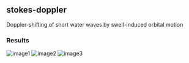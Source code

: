 ## stokes-doppler

Doppler-shifting of short water waves by swell-induced orbital motion

### Results

![image1](https://raw.githubusercontent.com/milancurcic/stokes-doppler/master/figures/kshort_kl%3D0.5_a%3D0.001_ks%3D060.png)
![image2](https://raw.githubusercontent.com/milancurcic/stokes-doppler/master/figures/kshort_kl%3D0.5_a%3D0.010_ks%3D060.png)
![image3](https://raw.githubusercontent.com/milancurcic/stokes-doppler/master/figures/kshort_kl%3D0.5_a%3D0.100_ks%3D060.png)
